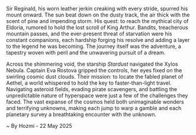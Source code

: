 
Sir Reginald, his worn leather jerkin creaking with every stride, spurred his mount onward.  The sun beat down on the dusty track, the air thick with the scent of pine and impending storm.  His quest: to reach the mythical city of Eldoria, rumored to hold the lost scroll of King Arthur.  Bandits, treacherous mountain passes, and the ever-present threat of starvation were his constant companions, each hardship forging his resolve and adding a layer to the legend he was becoming.  The journey itself was the adventure, a tapestry woven with peril and the unwavering pursuit of a dream.


Across the shimmering void, the starship *Stardust* navigated the Xylos Nebula.  Captain Eva Rostova gripped the controls, her eyes fixed on the swirling cosmic dust clouds.  Their mission: to locate the fabled planet of Aethel, a world whispered to hold the key to faster-than-light travel.  Navigating asteroid fields, evading pirate scavengers, and battling the unpredictable nature of hyperspace were just a few of the challenges they faced.  The vast expanse of the cosmos held both unimaginable wonders and terrifying unknowns, making each jump to warp a gamble and each planetary survey a breathtaking encounter with the unknown.

~ By Hozmi - 22 May 2025
